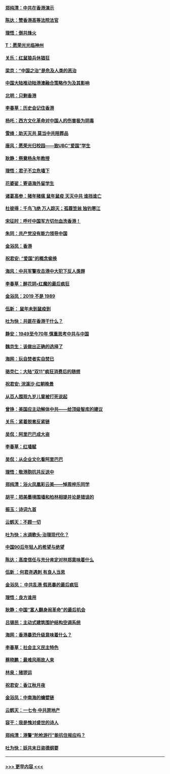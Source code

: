 #### [郑纯清：中共在香港演示](../pages/nsc993/n11670539.md?t=11220144) 
#### [陈达：赞香港高等法院法官](../pages/nsc993/n11669542.md?t=11220144) 
#### [理悟：倒共烽火](../pages/nsc993/n11668844.md?t=11220144) 
#### [T：愿荣光光临神州](../pages/nsc993/n11668421.md?t=11220144) 
#### [关乐：红鼠狼兵休猖狂](../pages/nsc993/n11668378.md?t=11220144) 
#### [梁京：“中国之治”是危及人类的恶治](../pages/nsc993/n11668328.md?t=11220144) 
#### [中国大陆推动陆港澳融合策略作为及其影响](../pages/nsc993/n11668157.md?t=11220144) 
#### [北明：只剩香港](../pages/nsc993/n11668002.md?t=11220144) 
#### [李春草：历史会记住香港](../pages/nsc993/n11667927.md?t=11220144) 
#### [杨吒：西方文化革命对中国人的伤害极为阴毒](../pages/nsc993/n11664521.md?t=11220144) 
#### [雪绮：助天灭共 莫当中共陪葬品](../pages/nsc993/n11662650.md?t=11220144) 
#### [唐风：愿荣光归校园——致UBC“爱国”学生](../pages/nsc993/n11662194.md?t=11220144) 
#### [耿静：祭奠杨永年教授](../pages/nsc993/n11662514.md?t=11220144) 
#### [理悟：君子不立危墙下](../pages/nsc993/n11662172.md?t=11220144) 
#### [花婆娑：寄语海外留学生](../pages/nsc993/n11662121.md?t=11220144) 
#### [诸葛高参：猪年猪瘟 鼠年鼠疫 天灭中共 谁挡谁亡](../pages/nsc993/n11661980.md?t=11220144) 
#### [杜彼得：千鸟飞绝 万人踪灭；孤蓑笠翁 独钓寒江](../pages/nsc993/n11661170.md?t=11220144) 
#### [宋征时：呼吁中国军方切勿血洗香港！](../pages/nsc993/n11415318.md?t=11220144) 
#### [朱同：共产党没有能力领导中国](../pages/nsc993/n11660421.md?t=11220144) 
#### [金浴凤：香港](../pages/nsc993/n11660419.md?t=11220144) 
#### [祝君安: “爱国”的概念偷换](../pages/nsc993/n11659706.md?t=11220144) 
#### [海风：中共军警攻击港中大犯下反人类罪](../pages/nsc993/n11659632.md?t=11220144) 
#### [李春草：醉花阴•红魔的最后疯狂](../pages/nsc993/n11659287.md?t=11220144) 
#### [金浴凤：2019 不是 1989](../pages/nsc993/n11657663.md?t=11220144) 
#### [伍新： 鼠年未到鼠疫到](../pages/nsc993/n11655098.md?t=11220144) 
#### [吐为快：共匪在香港干什么？](../pages/nsc993/n11654891.md?t=11220144) 
#### [静安：1949至今70年 慎重思考中共与中国](../pages/nsc993/n11651244.md?t=11220144) 
#### [魏京生：该做出正确的选择了](../pages/nsc993/n11653084.md?t=11220144) 
#### [海网：玩自焚者实自焚已](../pages/nsc993/n11652423.md?t=11220144) 
#### [骆克仁：大陆“双11”疯狂消费后的随想](../pages/nsc993/n11652305.md?t=11220144) 
#### [祝君安: 浣溪沙·红朝晚景](../pages/nsc993/n11652258.md?t=11220144) 
#### [从百人围观九岁儿童被打死说起](../pages/nsc993/n11651030.md?t=11220144) 
#### [曾铮：美国应主动解体中共——给顶级智库的建议](../pages/nsc993/n11649888.md?t=11220144) 
#### [关乐：紧着脱套反紧链](../pages/nsc993/n11649069.md?t=11220144) 
#### [吴侃：阿里巴巴成大盗](../pages/nsc993/n11645523.md?t=11220144) 
#### [李春草：红墙赋](../pages/nsc993/n11646389.md?t=11220144) 
#### [吴侃：从企业文化看阿里巴巴](../pages/nsc993/n11645476.md?t=11220144) 
#### [理悟：敬港胞抗共反送中](../pages/nsc993/n11645466.md?t=11220144) 
#### [郑纯清：浴火凤凰彩云美——悼周梓乐同学](../pages/nsc993/n11645155.md?t=11220144) 
#### [胡平：把美墨境围墙和柏林相提并论是错误的](../pages/nsc993/n11645134.md?t=11220144) 
#### [振玉：诗词九首](../pages/nsc993/n11644081.md?t=11220144) 
#### [云鹤天：不顾一切](../pages/nsc993/n11643508.md?t=11220144) 
#### [吐为快：水调歌头·治理现代化？](../pages/nsc993/n11643485.md?t=11220144) 
#### [中国90后年轻人的希望与绝望](../pages/nsc993/n11642317.md?t=11220144) 
#### [陈达：高度信任与充分肯定对林郑意味着什么](../pages/nsc993/n11641441.md?t=11220144) 
#### [伍新 ：何君尧遇刺 有良人当思](../pages/nsc993/n11641503.md?t=11220144) 
#### [金浴凤： 中共乱港  假恶暴的最后疯狂](../pages/nsc993/n11641495.md?t=11220144) 
#### [理悟：良方谁用](../pages/nsc993/n11641463.md?t=11220144) 
#### [耿静：中国“富人翻身闹革命”的最后机会](../pages/nsc993/n11640655.md?t=11220144) 
#### [吕锡民：主动式建筑围护结构空调系统](../pages/nsc993/n11640168.md?t=11220144) 
#### [海网：香港暴恐升级意味着什么？](../pages/nsc993/n11635904.md?t=11220144) 
#### [李春草：社会主义民主特色](../pages/nsc993/n11634657.md?t=11220144) 
#### [蔡晓鹏：最难风雨故人来](../pages/nsc993/n11633145.md?t=11220144) 
#### [林泉：猪猡运](../pages/nsc993/n11631469.md?t=11220144) 
#### [祝君安：香江秋月夜](../pages/nsc993/n11631440.md?t=11220144) 
#### [金浴凤：中南海的蟾嬖链](../pages/nsc993/n11631290.md?t=11220144) 
#### [云鹤天：一七令·中共房地产](../pages/nsc993/n11630084.md?t=11220144) 
#### [容干：我是愧对盛世的诗人](../pages/nsc993/n11630059.md?t=11220144) 
#### [郑纯清：港警“陀枪游行”能抗住报应吗？](../pages/nsc993/n11629999.md?t=11220144) 
#### [吐为快：妖共末日盗德纲要](../pages/nsc993/n11628610.md?t=11220144) 

----
#### [ >>> 更早内容 <<< ](../indexes/nsc993-earlier.md)
